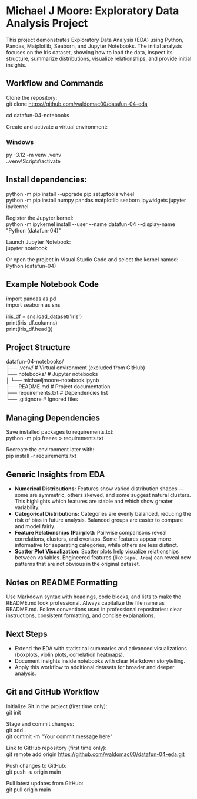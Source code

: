 # Michael J Moore: Exploratory Data Analysis Project
This project demonstrates Exploratory Data Analysis (EDA) using Python, Pandas, Matplotlib, Seaborn, and Jupyter Notebooks. The initial analysis focuses on the Iris dataset, showing how to load the data, inspect its structure, summarize distributions, visualize relationships, and provide initial insights.

## Workflow and Commands
Clone the repository:  
git clone https://github.com/waldomac00/datafun-04-eda  

cd datafun-04-notebooks  

Create and activate a virtual environment:  
### Windows  
py -3.12 -m venv .venv  
.\.venv\Scripts\activate  

## Install dependencies:  
python -m pip install --upgrade pip setuptools wheel  
python -m pip install numpy pandas matplotlib seaborn ipywidgets jupyter ipykernel  

Register the Jupyter kernel:  
python -m ipykernel install --user --name datafun-04 --display-name "Python (datafun-04)"  

Launch Jupyter Notebook:  
jupyter notebook  

Or open the project in Visual Studio Code and select the kernel named:  
Python (datafun-04)  

## Example Notebook Code
import pandas as pd  
import seaborn as sns  

iris_df = sns.load_dataset('iris')  
print(iris_df.columns)  
print(iris_df.head())  

## Project Structure
datafun-04-notebooks/  
├── .venv/                   # Virtual environment (excluded from GitHub)  
├── notebooks/               # Jupyter notebooks  
│   └── michaeljmoore-notebook.ipynb  
├── README.md                # Project documentation  
├── requirements.txt         # Dependencies list  
└── .gitignore               # Ignored files  

## Managing Dependencies
Save installed packages to requirements.txt:  
python -m pip freeze > requirements.txt  

Recreate the environment later with:  
pip install -r requirements.txt  

## Generic Insights from EDA
- **Numerical Distributions:** Features show varied distribution shapes — some are symmetric, others skewed, and some suggest natural clusters. This highlights which features are stable and which show greater variability.  
- **Categorical Distributions:** Categories are evenly balanced, reducing the risk of bias in future analysis. Balanced groups are easier to compare and model fairly.  
- **Feature Relationships (Pairplot):** Pairwise comparisons reveal correlations, clusters, and overlaps. Some features appear more informative for separating categories, while others are less distinct.  
- **Scatter Plot Visualization:** Scatter plots help visualize relationships between variables. Engineered features (like `Sepal Area`) can reveal new patterns that are not obvious in the original dataset.  

## Notes on README Formatting
Use Markdown syntax with headings, code blocks, and lists to make the README.md look professional. Always capitalize the file name as README.md. Follow conventions used in professional repositories: clear instructions, consistent formatting, and concise explanations.  

## Next Steps
- Extend the EDA with statistical summaries and advanced visualizations (boxplots, violin plots, correlation heatmaps).  
- Document insights inside notebooks with clear Markdown storytelling.  
- Apply this workflow to additional datasets for broader and deeper analysis.  

## Git and GitHub Workflow
Initialize Git in the project (first time only):  
git init  

Stage and commit changes:  
git add .  
git commit -m "Your commit message here"  

Link to GitHub repository (first time only):  
git remote add origin https://github.com/waldomac00/datafun-04-eda.git  

Push changes to GitHub:  
git push -u origin main  

Pull latest updates from GitHub:  
git pull origin main  
